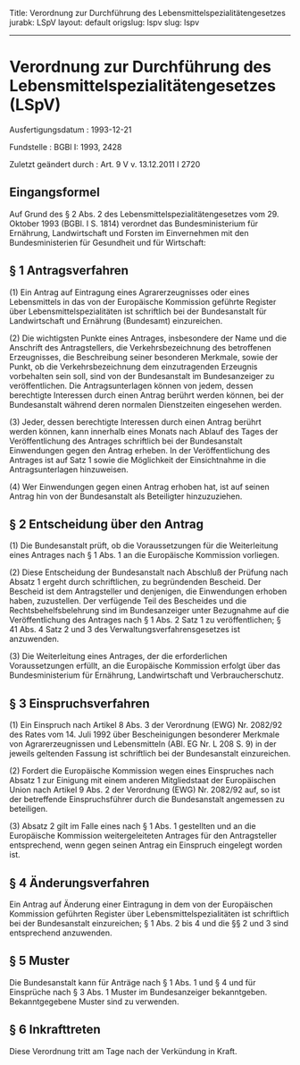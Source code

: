 Title: Verordnung zur Durchführung des Lebensmittelspezialitätengesetzes
jurabk: LSpV
layout: default
origslug: lspv
slug: lspv

---

# Verordnung zur Durchführung des Lebensmittelspezialitätengesetzes (LSpV)

Ausfertigungsdatum
:   1993-12-21

Fundstelle
:   BGBl I: 1993, 2428

Zuletzt geändert durch
:   Art. 9 V v. 13.12.2011 I 2720


## Eingangsformel

Auf Grund des § 2 Abs. 2 des Lebensmittelspezialitätengesetzes vom 29.
Oktober 1993 (BGBl. I S. 1814) verordnet das Bundesministerium für
Ernährung, Landwirtschaft und Forsten im Einvernehmen mit den
Bundesministerien für Gesundheit und für Wirtschaft:


## § 1 Antragsverfahren

(1) Ein Antrag auf Eintragung eines Agrarerzeugnisses oder eines
Lebensmittels in das von der Europäische Kommission geführte Register
über Lebensmittelspezialitäten ist schriftlich bei der Bundesanstalt
für Landwirtschaft und Ernährung (Bundesamt) einzureichen.

(2) Die wichtigsten Punkte eines Antrages, insbesondere der Name und
die Anschrift des Antragstellers, die Verkehrsbezeichnung des
betroffenen Erzeugnisses, die Beschreibung seiner besonderen Merkmale,
sowie der Punkt, ob die Verkehrsbezeichnung dem einzutragenden
Erzeugnis vorbehalten sein soll, sind von der Bundesanstalt im
Bundesanzeiger zu veröffentlichen. Die Antragsunterlagen können von
jedem, dessen berechtigte Interessen durch einen Antrag berührt werden
können, bei der Bundesanstalt während deren normalen Dienstzeiten
eingesehen werden.

(3) Jeder, dessen berechtigte Interessen durch einen Antrag berührt
werden können, kann innerhalb eines Monats nach Ablauf des Tages der
Veröffentlichung des Antrages schriftlich bei der Bundesanstalt
Einwendungen gegen den Antrag erheben. In der Veröffentlichung des
Antrages ist auf Satz 1 sowie die Möglichkeit der Einsichtnahme in die
Antragsunterlagen hinzuweisen.

(4) Wer Einwendungen gegen einen Antrag erhoben hat, ist auf seinen
Antrag hin von der Bundesanstalt als Beteiligter hinzuzuziehen.


## § 2 Entscheidung über den Antrag

(1) Die Bundesanstalt prüft, ob die Voraussetzungen für die
Weiterleitung eines Antrages nach § 1 Abs. 1 an die Europäische
Kommission vorliegen.

(2) Diese Entscheidung der Bundesanstalt nach Abschluß der Prüfung
nach Absatz 1 ergeht durch schriftlichen, zu begründenden Bescheid.
Der Bescheid ist dem Antragsteller und denjenigen, die Einwendungen
erhoben haben, zuzustellen. Der verfügende Teil des Bescheides und die
Rechtsbehelfsbelehrung sind im Bundesanzeiger unter Bezugnahme auf die
Veröffentlichung des Antrages nach § 1 Abs. 2 Satz 1 zu
veröffentlichen; § 41 Abs. 4 Satz 2 und 3 des
Verwaltungsverfahrensgesetzes ist anzuwenden.

(3) Die Weiterleitung eines Antrages, der die erforderlichen
Voraussetzungen erfüllt, an die Europäische Kommission erfolgt über
das Bundesministerium für Ernährung, Landwirtschaft und
Verbraucherschutz.


## § 3 Einspruchsverfahren

(1) Ein Einspruch nach Artikel 8 Abs. 3 der Verordnung (EWG) Nr.
2082/92 des Rates vom 14. Juli 1992 über Bescheinigungen besonderer
Merkmale von Agrarerzeugnissen und Lebensmitteln (ABl. EG Nr. L 208 S.
9) in der jeweils geltenden Fassung ist schriftlich bei der
Bundesanstalt einzureichen.

(2) Fordert die Europäische Kommission wegen eines Einspruches nach
Absatz 1 zur Einigung mit einem anderen Mitgliedstaat der Europäischen
Union nach Artikel 9 Abs. 2 der Verordnung (EWG) Nr. 2082/92 auf, so
ist der betreffende Einspruchsführer durch die Bundesanstalt
angemessen zu beteiligen.

(3) Absatz 2 gilt im Falle eines nach § 1 Abs. 1 gestellten und an die
Europäische Kommission weitergeleiteten Antrages für den Antragsteller
entsprechend, wenn gegen seinen Antrag ein Einspruch eingelegt worden
ist.


## § 4 Änderungsverfahren

Ein Antrag auf Änderung einer Eintragung in dem von der Europäischen
Kommission geführten Register über Lebensmittelspezialitäten ist
schriftlich bei der Bundesanstalt einzureichen; § 1 Abs. 2 bis 4 und
die §§ 2 und 3 sind entsprechend anzuwenden.


## § 5 Muster

Die Bundesanstalt kann für Anträge nach § 1 Abs. 1 und § 4 und für
Einsprüche nach § 3 Abs. 1 Muster im Bundesanzeiger bekanntgeben.
Bekanntgegebene Muster sind zu verwenden.


## § 6 Inkrafttreten

Diese Verordnung tritt am Tage nach der Verkündung in Kraft.

